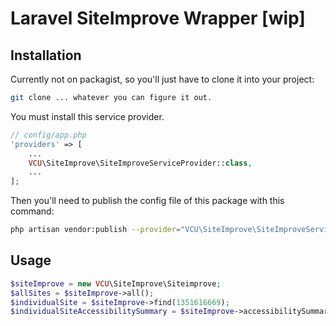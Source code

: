 # Laravel SiteImprove Wrapper [wip]

## Installation

Currently not on packagist, so you'll just have to clone it into your project:

``` bash
git clone ... whatever you can figure it out.
```
You must install this service provider.

```php
// config/app.php
'providers' => [
    ...
    VCU\SiteImprove\SiteImproveServiceProvider::class,
    ...
];
```

Then you'll need to publish the config file of this package with this command:

``` bash
php artisan vendor:publish --provider="VCU\SiteImprove\SiteImproveServiceProvider"
```

## Usage

``` php
$siteImprove = new VCU\SiteImprove\Siteimprove;
$allSites = $siteImprove->all();
$individualSite = $siteImprove->find(1351616669);
$individualSiteAccessibilitySummary = $siteImprove->accessibilitySummary(1351616669);
```